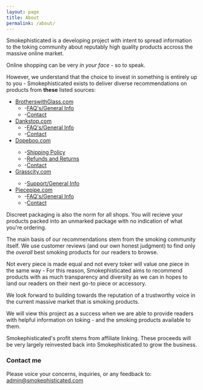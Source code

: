 ```yaml
---
layout: page
title: About
permalink: /about/
---
```


Smokephisticated is a developing project with intent to spread information to the toking community about reputably high quality products accross the massive online market. 

Online shopping can be very *in your face* - so to speak. 

However, we understand that the choice to invest in something is entirely up to you - Smokephisticated exists to deliver diverse recommendations on products from **these** listed sources:

<div id="toc_container">
<p class="toc_title"></p>
<ul class="toc_list">
 <li><a target="_blank" href="http://brotherswithglass.com?rfsn=1578981.bc3f21">BrotherswithGlass.com</a>
  <ul>
    <li>-<a target="_blank" href="https://brotherswithglass.com/apps/help-center">FAQ's/General Info</a></li>
    <li>-<a target="_blank" href="https://brotherswithglass.com/pages/contact-us">Contact</a></li>
  </ul>
 </li>
 <li><a target="_blank" href="dankstop.com?af=1112">Dankstop.com</a>
  <ul>
    <li>-<a target="_blank" href="https://dankstop.com/pages/faq?aff=1112">FAQ's/General Info</a></li>
    <li>-<a target="_blank" href="https://dankstop.com/pages/contact-us?aff=1112">Contact</a></li>
  </ul>
 </li>
 <li><a target="_blank" href="Dopeboo.com?aff=43">Dopeboo.com</a></li>
  <ul>
    <li>-<a target="_blank" href="https://www.dopeboo.com/pages/shipping-policy-at-dopeboo">Shipping Policy</a></li>
    <li>-<a target="_blank" href="https://www.dopeboo.com/pages/refund-and-return-policy">Refunds and Returns</a></li>
    <li>-<a target="_blank" href="https://www.dopeboo.com/pages/contact-us">Contact</a></li>
  </ul>
 <li><a target="_blank" href="http://affiliates.grasscity.com/shop/clickthru.cgi?id=Smokephisticated&page=https://www.grasscity.com/us_en/">Grasscity.com</a></li>
  <ul>
    <li>-<a target="_blank" href="https://support.grasscity.com/hc/en-us">Support/General Info</a></li>
  </ul>
 <li><a target="_blank" href="https://www.originalpiecepipe.com/?afmc=2f">Piecepipe.com</a>
  <ul>
  	<li>-<a target="_blank" href="https://www.originalpiecepipe.com/pages/shipping?afmc=2f">FAQ's/General Info</a></li>
  	<li>-<a target="_blank" href="https://www.originalpiecepipe.com/pages/about-us?afmc=2f">Contact</a></li>
  </ul>
 </li>
</ul>
</div>

Discreet packaging is also the norm for all shops. You will recieve your products packed into an unmarked package with no indication of what you're ordering.

The main basis of our recommendations stem from the smoking community itself. We use customer reviews (and our own honest judgment) to find only the *overall* best smoking products for our readers to browse.

Not every piece is made equal and not every toker will value one piece in the same way - For this reason, Smokephisticated aims to recommend products with as much transparency  and diversity as we can in hopes to land our readers on their next go-to piece or accessory.

We look forward to building towards the reputation of a trustworthy voice in the current massive market that is smoking products.

We will view this project as a success when we are able to provide readers with helpful information on toking - and the smoking products available to them.

Smokephisticated's profit stems from affiliate linking. These proceeds will be very largely reinvested back into Smokephisticated to grow the business.

### Contact me

Please voice your concerns, inquiries, or any feedback to: [admin@smokephisticated.com](mailto:admin@smokephisticated.com)